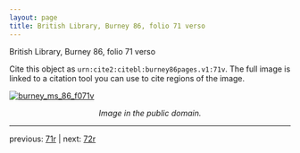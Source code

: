 ```yaml
---
layout: page
title: British Library, Burney 86, folio 71 verso
---
```


British Library, Burney 86, folio 71 verso

Cite this object as `urn:cite2:citebl:burney86pages.v1:71v`.  The full image is linked to a citation tool you can use to cite regions of the image.

[![burney_ms_86_f071v](http://www.homermultitext.org/iipsrv?IIIF=/project/homer/pyramidal/deepzoom/citebl/burney86imgs/v1/burney_ms_86_f071v.tif/full/800,/0/default.jpg)](http://www.homermultitext.org/ict2/?urn=urn:cite2:citebl:burney86imgs.v1:burney_ms_86_f071v) 

<p style="text-align: center; font-style: italic;">Image in the public domain.</p>

---

previous: [71r](../71r/) | next: [72r](../72r/)